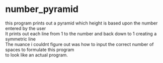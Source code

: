 # number_pyramid
this program prints out a pyramid which height is based upon the number entered by the user<br/>
It prints out each line from 1 to the number and back down to 1 creating a symmetric line<br/>
The nuance i couldnt figure out was how to input the correct number of spaces to formulate this program<br/>
to look like an actual program.
